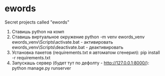 # ewords
Secret projects called "ewords"
1) Ставишь python на комп
2) Ставишь виртуальное окружение
python -m venv ewords_venv
ewords_venv\Scripts\activate.bat - активировать
ewords_venv\Scripts\deactivate.bat - деактивировать
2) Установка пакетов (requirements.txt я автоматом сгенерил):
pip install -r requirements.txt
3) Запускашь сервер (будет тут по дефолту - http://127.0.0.1:8000/):
python manage.py runserver